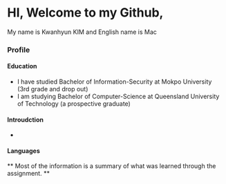 # HI, Welcome to my Github, 
My name is Kwanhyun KIM and English name is Mac

### Profile

#### Education
- I have studied Bachelor of Information-Security at Mokpo University (3rd grade and drop out)
- I am studying Bachelor of Computer-Science at Queensland University of Technology (a prospective graduate)


#### Introudction

- 

#### Languages




**  Most of the information is a summary of what was learned through the assignment. **
